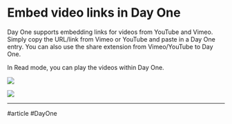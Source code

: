 # Embed video links in Day One

Day One supports embedding links for videos from YouTube and Vimeo. Simply copy the URL/link from Vimeo or YouTube and paste in a Day One entry. You can also use the share extension from Vimeo/YouTube to Day One. 

In Read mode, you can play the videos within Day One. 

![](https://downloads.intercomcdn.com/i/o/56771276/414abe5603da7866a0d01522/Screen+Shot+2018-04-23+at+12.04.53+PM.png)

![](https://downloads.intercomcdn.com/i/o/56771745/62d683b4173352b0ba06d841/GIF+image-CBC00E77D49C-1.gif)


___

#article #DayOne